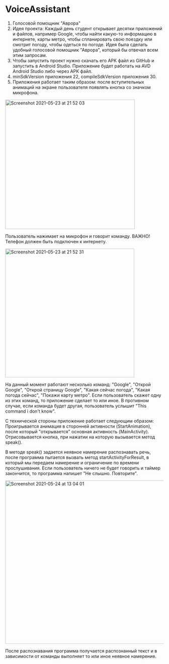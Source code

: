 # VoiceAssistant
1. Голосовой помощник "Аврора"
2. Идея проекта: Каждый день студент открывает десятки приложений и файлов, например Google, чтобы найти какую-то информацию в интернете, карты метро, чтобы спланировать свою поездку или смотрит погоду, чтобы одеться по погоде. Идея была сделать удобный голосовой помощник "Аврора", который бы отвечал всем этим запросам.
3. Чтобы запустить проект нужно скачать его APK файл из GitHub и запустить в Android Studio. Приложение будет работать на AVD Android Studio либо через APK файл.
4. minSdkVersion приложения 22, compileSdkVersion приложения 30.
5. Приложения работает таким образом: после вступительных анимаций на экране пользователя появлять кнопка со значком микрофона. 
<img width="412" alt="Screenshot 2021-05-23 at 21 52 03" src="https://user-images.githubusercontent.com/43888378/119273939-f246e680-bc15-11eb-85c5-991508027eb0.png">

Пользователь нажимает на микрофон и говорит команду. ВАЖНО! Телефон должен быть подключен к интернету. 

<img width="410" alt="Screenshot 2021-05-23 at 21 52 31" src="https://user-images.githubusercontent.com/43888378/119273977-36d28200-bc16-11eb-88ed-3248178e837f.png">

На данный момент работают несколько команд: "Google", "Открой Google", "Открой страницу Google", "Какая сейчас погода", "Какая погода сейчас", "Покажи карту метро". Если пользователь скажет одну из этих команд, то приложение сделает то или иное. В противном случае, если команда будет другая, пользователь услышит "This command i don't know".

С технической стороны приложение работает следующим образом: Проигрывается анимация в сторонней активности (StartAnimation), после который "открывается" основная активность (MainActivity). Отрисовывается кнопка, при нажатии на которую вызывается метод speak(). 

В методе speak() задается неявное намерение распознавать речь, после программа пытается вызвать метод startActivityForResult, в который мы передаем намерение и ограничение по времени прослушивания. Если пользователь ничего не будет говорить и таймер закончится, то программа напишет "Не слышно. Повторите".

<img width="520" alt="Screenshot 2021-05-24 at 13 04 01" src="https://user-images.githubusercontent.com/43888378/119332057-c288f480-bc90-11eb-811a-758789dc17a6.png">

После распознавания программа получается распознанный текст и в зависимости от команды выполняет то или иное неявное намерение.

